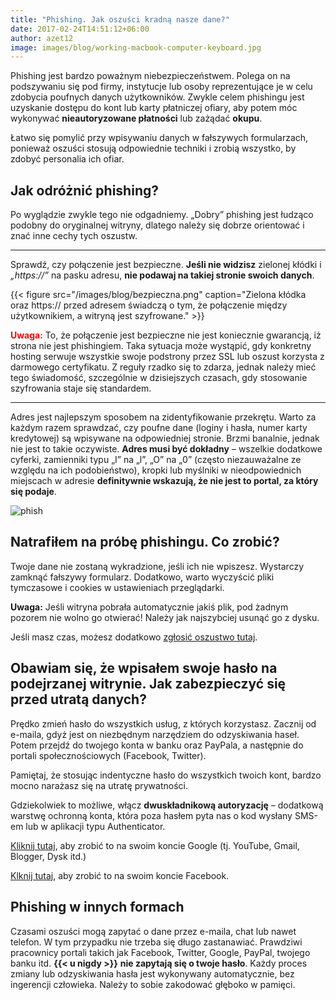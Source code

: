 ```yaml
---
title: "Phishing. Jak oszuści kradną nasze dane?"
date: 2017-02-24T14:51:12+06:00
author: azet12
image: images/blog/working-macbook-computer-keyboard.jpg
---
```


Phishing jest bardzo poważnym niebezpieczeństwem. Polega on na podszywaniu się pod firmy, instytucje lub osoby reprezentujące je w celu zdobycia poufnych danych użytkowników. Zwykle celem phishingu jest uzyskanie dostępu do kont lub karty płatniczej ofiary, aby potem móc wykonywać **nieautoryzowane płatności** lub zażądać **okupu**.

Łatwo się pomylić przy wpisywaniu danych w fałszywych formularzach, ponieważ oszuści stosują odpowiednie techniki i zrobią wszystko, by zdobyć personalia ich ofiar.

Jak odróżnić phishing?
----------------------

Po wyglądzie zwykle tego nie odgadniemy. „Dobry” phishing jest łudząco podobny do oryginalnej witryny, dlatego należy się dobrze orientować i znać inne cechy tych oszustw.

* * *

Sprawdź, czy połączenie jest bezpieczne. **Jeśli nie widzisz** zielonej kłódki i *„https://”* na pasku adresu, **nie podawaj na takiej stronie swoich danych**.

{{< figure src="/images/blog/bezpieczna.png" caption="Zielona kłódka oraz https:// przed adresem świadczą o tym, że połączenie między użytkownikiem, a witryną jest szyfrowane." >}}


<span style="color:#ff0000;">**Uwaga:**</span> To, że połączenie jest bezpieczne nie jest koniecznie gwarancją, iż strona nie jest phishingiem. Taka sytuacja może wystąpić, gdy konkretny hosting serwuje wszystkie swoje podstrony przez SSL lub oszust korzysta z darmowego certyfikatu. Z reguły rzadko się to zdarza, jednak należy mieć tego świadomość, szczególnie w dzisiejszych czasach, gdy stosowanie szyfrowania staje się standardem.

* * *

Adres jest najlepszym sposobem na zidentyfikowanie przekrętu. Warto za każdym razem sprawdzać, czy poufne dane (loginy i hasła, numer karty kredytowej) są wpisywane na odpowiedniej stronie. Brzmi banalnie, jednak nie jest to takie oczywiste. **Adres musi być dokładny** – wszelkie dodatkowe cyferki, zamienniki typu „I” na „l”, „O” na „0” (często niezauważalne ze względu na ich podobieństwo), kropki lub myślniki w nieodpowiednich miejscach w adresie **definitywnie wskazują, że nie jest to portal, za który się podaje**.


![phish](/images/blog/phish1.png)

Natrafiłem na próbę phishingu. Co zrobić?
-----------------------------------------------------------------------------------------------------------------

Twoje dane nie zostaną wykradzione, jeśli ich nie wpiszesz. Wystarczy zamknąć fałszywy formularz. Dodatkowo, warto wyczyścić pliki tymczasowe i cookies w ustawieniach przeglądarki.

**Uwaga:** Jeśli witryna pobrała automatycznie jakiś plik, pod żadnym pozorem nie wolno go otwierać! Należy jak najszybciej usunąć go z dysku.

Jeśli masz czas, możesz dodatkowo [zgłosić oszustwo tutaj](https://kadantiscam.netlify.com#contact).

Obawiam się, że wpisałem swoje hasło na podejrzanej witrynie. Jak zabezpieczyć się przed utratą danych?
-------------------------------------------------------------------------------------------------------

Prędko zmień hasło do wszystkich usług, z których korzystasz. Zacznij od e-maila, gdyż jest on niezbędnym narzędziem do odzyskiwania haseł. Potem przejdź do twojego konta w banku oraz PayPala, a następnie do portali społecznościowych (Facebook, Twitter).

Pamiętaj, że stosując indentyczne hasło do wszystkich twoich kont, bardzo mocno narażasz się na utratę prywatności.

Gdziekolwiek to możliwe, włącz **dwuskładnikową autoryzację** – dodatkową warstwę ochronną konta, która poza hasłem pyta nas o kod wysłany SMS-em lub w aplikacji typu Authenticator.

[Kliknij tutaj](https://www.google.com/intl/pl/landing/2step/), aby zrobić to na swoim koncie Google (tj. YouTube, Gmail, Blogger, Dysk itd.)

[Klknij tutaj](https://www.facebook.com/help/148233965247823), aby zrobić to na swoim koncie Facebook.

Phishing w innych formach
-------------------------

Czasami oszuści mogą zapytać o dane przez e-maila, chat lub nawet telefon. W tym przypadku nie trzeba się długo zastanawiać. Prawdziwi pracownicy portali takich jak Facebook, Twitter, Google, PayPal, twojego banku itd. **{{< u nigdy >}}** **nie zapytają się o twoje hasło**. Każdy proces zmiany lub odzyskiwania hasła jest wykonywany automatycznie, bez ingerencji człowieka. Należy to sobie zakodować głęboko w pamięci.

